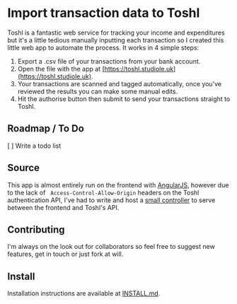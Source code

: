 # Import transaction data to Toshl

Toshl is a fantastic web service for tracking your income and expenditures but it's a little tedious manually inputting each transaction so I created this little web app to automate the process. It works in 4 simple steps:

1. Export a .csv file of your transactions from your bank account.
2. Open the file with the app at [https://toshl.studiole.uk](https://toshl.studiole.uk).
3. Your transactions are scanned and tagged automatically, once you've reviewed the results you can make some manual edits.
4. Hit the authorise button then submit to send your transactions straight to Toshl.

## Roadmap / To Do

[ ] Write a todo list

## Source

This app is almost entirely run on the frontend with [AngularJS](https://angularjs.org), however due to the lack of ` Access-Control-Allow-Origin` headers on the Toshl authentication API, I've had to write and host a [small controller](https://github.com/StudioLE/Toshl/blob/master/backend/server.js) to serve between the frontend and Toshl's API.

## Contributing

I'm always on the look out for collaborators so feel free to suggest new features, get in touch or just fork at will.

## Install

Installation instructions are available at [INSTALL.md](https://github.com/StudioLE/Toshl/blob/master/INSTALL.md).
